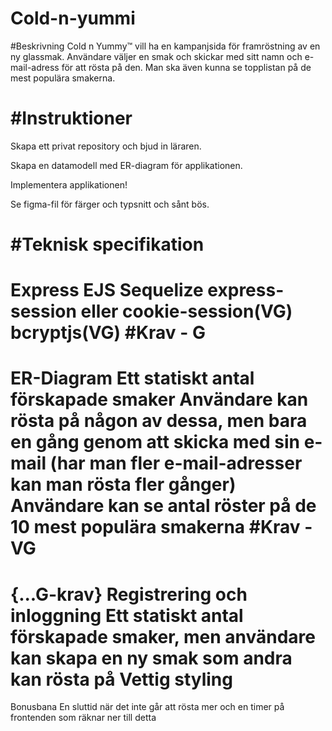 
# Cold-n-yummi
#Beskrivning
Cold n Yummy™ vill ha en kampanjsida för framröstning av en ny glassmak. Användare väljer en smak och skickar med sitt namn och e-mail-adress för att rösta på den. Man ska även kunna se topplistan på de mest populära smakerna.

#Instruktioner
=======

Skapa ett privat repository och bjud in läraren.

Skapa en datamodell med ER-diagram för applikationen.

Implementera applikationen!

Se figma-fil för färger och typsnitt och sånt bös.

#Teknisk specifikation
=======

Express
EJS
Sequelize
express-session eller cookie-session(VG)
bcryptjs(VG)
#Krav - G
=======

ER-Diagram
Ett statiskt antal förskapade smaker
Användare kan rösta på någon av dessa, men bara en gång genom att skicka med sin e-mail (har man fler e-mail-adresser kan man rösta fler gånger)
Användare kan se antal röster på de 10 mest populära smakerna
#Krav - VG
=======

{...G-krav}
Registrering och inloggning
Ett statiskt antal förskapade smaker, men användare kan skapa en ny smak som andra kan rösta på
Vettig styling
=======
Bonusbana
En sluttid när det inte går att rösta mer och en timer på frontenden som räknar ner till detta

